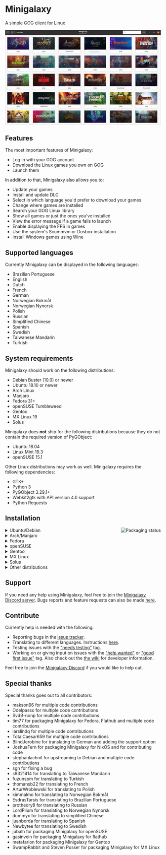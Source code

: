 # Minigalaxy

A simple GOG client for Linux

![screenshot](screenshot.jpg?raw=true)

## Features

The most important features of Minigalaxy:

- Log in with your GOG account
- Download the Linux games you own on GOG
- Launch them

In addition to that, Minigalaxy also allows you to:

- Update your games
- Install and update DLC
- Select in which language you'd prefer to download your games
- Change where games are installed
- Search your GOG Linux library
- Show all games or just the ones you've installed
- View the error message if a game fails to launch
- Enable displaying the FPS in games
- Use the system's Scummvm or Dosbox installation
- Install Windows games using Wine

## Supported languages

Currently Minigalaxy can be displayed in the following languages:
- Brazilian Portuguese
- English
- Dutch
- French
- German
- Norwegian Bokmål
- Norwegian Nynorsk
- Polish
- Russian
- Simplified Chinese
- Spanish
- Swedish
- Taiwanese Mandarin
- Turkish

## System requirements

Minigalaxy should work on the following distributions:

- Debian Buster (10.0) or newer
- Ubuntu 18.10 or newer
- Arch Linux
- Manjaro
- Fedora 31+
- openSUSE Tumbleweed
- Gentoo
- MX Linux 19
- Solus

Minigalaxy does **not** ship for the following distributions because they do not contain the required version of PyGObject:

- Ubuntu 18.04
- Linux Mint 19.3
- openSUSE 15.1

Other Linux distributions may work as well. Minigalaxy requires the following dependencies:

- GTK+
- Python 3
- PyGObject 3.29.1+
- Webkit2gtk with API version 4.0 support
- Python Requests

## Installation

<a href="https://repology.org/project/minigalaxy/versions">
    <img src="https://repology.org/badge/vertical-allrepos/minigalaxy.svg" alt="Packaging status" align="right">
</a>

<details><summary>Ubuntu/Debian</summary>

Download the latest deb package from the <a href="https://github.com/sharkwouter/minigalaxy/releases">releases page</a> and install it.
</details>
<details><summary>Arch/Manjaro</summary>

Available the <a href="https://aur.archlinux.org/packages/minigalaxy">AUR</a>. You can use an AUR helper or use the following set of commands to install Minigalaxy on Arch:
<pre>
git clone https://aur.archlinux.org/minigalaxy.git
cd minigalaxy
makepkg -si
</pre>
</details>

<details><summary>Fedora</summary>

Available in <a href="https://src.fedoraproject.org/rpms/minigalaxy">official repos</a> (F31+)
<pre>
sudo dnf install minigalaxy
</pre>
</details>

<details><summary>openSUSE</summary>

Available in official repos for openSUSE Tumbleweed. You can use the following set of commands to install Minigalaxy on openSUSE from the devel project on <a href="https://build.opensuse.org/package/show/games:tools/minigalaxy">OBS</a>:
<pre>
sudo zypper ar -f obs://games:tools gamestools
sudo zypper ref
sudo zypper in minigalaxy
</pre>
</details>

<details><summary>Gentoo</summary>

Available in the <a href="https://github.com/metafarion/metahax">in the Metahax overlay</a>. Follow the instructions in the link to install Minigalaxy on Gentoo.
</details>

<details><summary>MX Linux</summary>

Currently available in the <a href="http://mxrepo.com/mx/repo/pool/main/m/minigalaxy/">official repository</a>.  Please use MX Package Installer or Synaptic instead of manually installing the .deb from the repo.
</details>
<details><summary>Solus</summary>
 
Available in the official repositories. You can use the following command to install Minigalaxy on Solus:
<pre>
sudo eopkg it minigalaxy
</pre>
</details>

<details><summary>Other distributions</summary>

On other distributions Minigalaxy can be downloaded and started with the following commands:
<pre>
git clone https://github.com/sharkwouter/minigalaxy.git
cd minigalaxy
scripts/compile-translations.sh
bin/minigalaxy
</pre>

This will be the development version. Alternatively a tarball of a specific release can be downloaded from the <a href="https://github.com/sharkwouter/minigalaxy/releases">releases page</a>.
</details>

## Support
If you need any help using Minigalaxy, feel free to join the [Minigalaxy Discord server](https://discord.gg/RC4cXVD).
Bugs reports and feature requests can also be made [here](https://github.com/sharkwouter/minigalaxy/issues).

## Contribute

Currently help is needed with the following:

- Reporting bugs in the [issue tracker](https://github.com/sharkwouter/minigalaxy/issues).
- Translating to different languages. Instructions [here](https://github.com/sharkwouter/minigalaxy/wiki/Translating-Minigalaxy).
- Testing issues with the ["needs testing"](https://github.com/sharkwouter/minigalaxy/issues?q=is%3Aissue+is%3Aopen+label%3A%22needs+testing%22) tag. 
- Working on or giving input on issues with the ["help wanted"](https://github.com/sharkwouter/minigalaxy/issues?q=is%3Aissue+is%3Aopen+label%3A%22help+wanted%22) or ["good first issue"](https://github.com/sharkwouter/minigalaxy/issues?q=is%3Aissue+is%3Aopen+label%3A%22good+first+issue%22) tag. Also check out the [the wiki](https://github.com/sharkwouter/minigalaxy/wiki/Developer-information) for developer information.

Feel free to join the [Minigalaxy Discord](https://discord.gg/RC4cXVD) if you would like to help out.

## Special thanks

Special thanks goes out to all contributors:

- makson96 for multiple code contributions
- Odelpasso for multiple code contributions
- SvdB-nonp for multiple code contributions
- tim77 for packaging Minigalaxy for Fedora, Flathub and multiple code contributions
- larslindq for multiple code contributions
- TotalCaesar659 for multiple code contributions
- BlindJerobine for translating to German and adding the support option
- JoshuaFern for packaging Minigalaxy for NixOS and for contributing code
- stephanlachnit for upstreaming to Debian and multiple code contributions
- sgn for fixing a bug
- s8321414 for translating to Taiwanese Mandarin
- fuzunspm for translating to Turkish
- thomansb22 for translating to French
- ArturWroblewski for translating to Polish
- kimmalmo for translating to Norwegian Bokmål
- EsdrasTarsis for translating to Brazilian Portuguese
- protheory8 for translating to Russian
- LordPilum for translating to Norwegian Nynorsk
- dummyx for translating to simplified Chinese
- juanborda for translating to Spanish
- Newbytee for translating to Swedish
- jubalh for packaging Minigalaxy for openSUSE
- gasinvein for packaging Minigalaxy for flathub
- metafarion for packaging Minigalaxy for Gentoo
- SwampRabbit and Steven Pusser for packaging Minigalaxy for MX Linux
